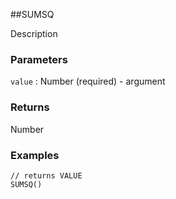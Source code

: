 ##SUMSQ

Description

### Parameters
`value` : Number (required) - argument

### Returns
Number

### Examples
```
// returns VALUE
SUMSQ()
```